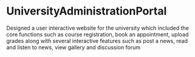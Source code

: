 # UniversityAdministrationPortal
Designed a user interactive website for the university which included the core functions such as course registration, book an appointment, upload grades along with several interactive features such as post a news, read and listen to news, view gallery and discussion forum

